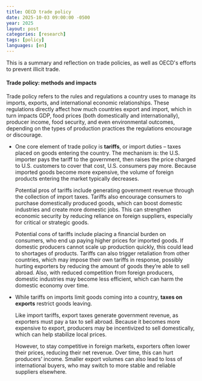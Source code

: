 ```yaml
---
title: OECD trade policy 
date: 2025-10-03 09:00:00 -0500
year: 2025
layout: post
categories: [research]
tags: [policy]
languages: [en]
--- 
```


This is a summary and reflection on trade policies, as well as OECD's efforts to prevent illicit trade. 


#### Trade policy: methods and impacts 
Trade policy refers to the rules and regulations a country uses to manage its imports, exports, and international economic relationships. These regulations directly affect how much countries export and import, which in turn impacts GDP, food prices (both domestically and internationally), producer income, food security, and even environmental outcomes, depending on the types of production practices the regulations encourage or discourage. 

- One core element of trade policy is **tariffs**, or import duties – taxes placed on goods entering the country. The mechanism is: the U.S. importer pays the tariff to the government, then raises the price charged to U.S. customers to cover that cost, U.S. consumers pay more. Because imported goods become more expensive, the volume of foreign products entering the market typically decreases. 

    Potential pros of tariffs include generating government revenue through the collection of import taxes. Tariffs also encourage consumers to purchase domestically produced goods, which can boost domestic industries and create more domestic jobs. This can strengthen economic security by reducing reliance on foreign suppliers, especially for critical or strategic goods. 
    
    Potential cons of tariffs include placing a financial burden on consumers, who end up paying higher prices for imported goods. If domestic producers cannot scale up production quickly, this could lead to shortages of products. Tariffs can also trigger retaliation from other countries, which may impose their own tariffs in response, possibly hurting exporters by reducing the amount of goods they’re able to sell abroad. Also, with reduced competition from foreign producers, domestic industries may become less efficient, which can harm the domestic economy over time. 


- While tariffs on imports limit goods coming into a country, **taxes on exports** restrict goods leaving. 
    
    Like import tariffs, export taxes generate government revenue, as exporters must pay a tax to sell abroad. Because it becomes more expensive to export, producers may be incentivized to sell domestically, which can help stabilize local prices. 
    
    However, to stay competitive in foreign markets, exporters often lower their prices, reducing their net revenue. Over time, this can hurt producers’ income. Smaller export volumes can also lead to loss of international buyers, who may switch to more stable and reliable suppliers elsewhere. 


